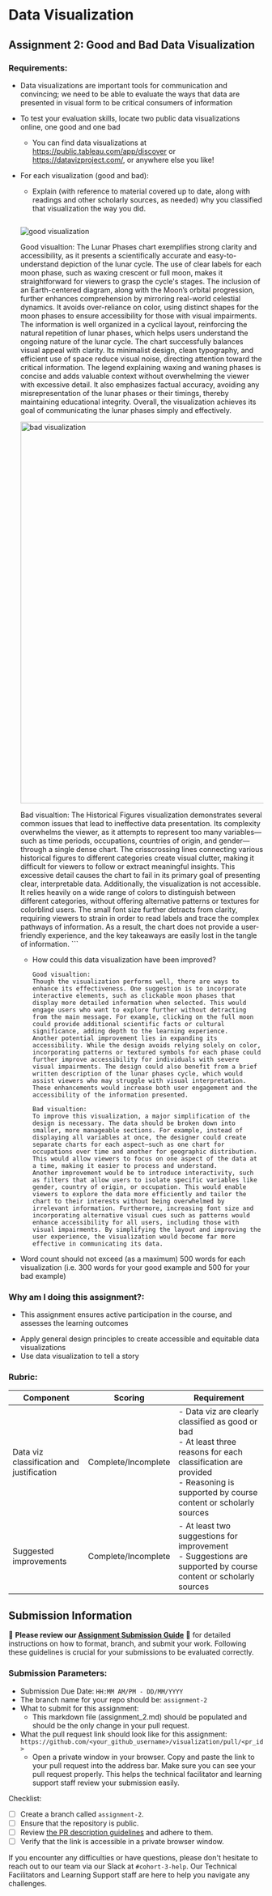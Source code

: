 # Data Visualization

## Assignment 2: Good and Bad Data Visualization

### Requirements:

- Data visualizations are important tools for communication and convincing; we need to be able to evaluate the ways that data are presented in visual form to be critical consumers of information 
- To test your evaluation skills, locate two public data visualizations online, one good and one bad  
    - You can find data visualizations at https://public.tableau.com/app/discover or https://datavizproject.com/, or anywhere else you like! 
- For each visualization (good and bad):  
    - Explain (with reference to material covered up to date, along with readings and other scholarly sources, as needed) why you classified that visualization the way you did.
      ```
    ![good visualization](https://github.com/user-attachments/assets/1fa9cbbe-552e-43d4-bfa1-371c5228f1c4)

    Good visualtion: 
     The Lunar Phases chart exemplifies strong clarity and accessibility, as it presents a scientifically accurate and easy-to-understand depiction of the lunar cycle. The use of clear labels for each moon phase, such as waxing crescent or full moon, makes it straightforward for viewers to grasp the cycle's stages. The inclusion of an Earth-centered diagram, along with the Moon’s orbital progression, further enhances comprehension by mirroring real-world celestial dynamics. It avoids over-reliance on color, using distinct shapes for the moon phases to ensure accessibility for those with visual impairments. The information is well organized in a cyclical layout, reinforcing the natural repetition of lunar phases, which helps users understand the ongoing nature of the lunar cycle.
     The chart successfully balances visual appeal with clarity. Its minimalist design, clean typography, and efficient use of space reduce visual noise, directing attention toward the critical information. The legend explaining waxing and waning phases is concise and adds valuable context without overwhelming the viewer with excessive detail. It also emphasizes factual accuracy, avoiding any misrepresentation of the lunar phases or their timings, thereby maintaining educational integrity. Overall, the visualization achieves its goal of communicating the lunar phases simply and effectively.

     <img width="754" alt="bad visualization" src="https://github.com/user-attachments/assets/ce403e96-f18e-40ed-aa8e-a1330c841d2e">

     Bad visualtion: 
     The Historical Figures visualization demonstrates several common issues that lead to ineffective data presentation. Its complexity overwhelms the viewer, as it attempts to represent too many variables—such as time periods, occupations, countries of origin, and gender—through a single dense chart. The crisscrossing lines connecting various historical figures to different categories create visual clutter, making it difficult for viewers to follow or extract meaningful insights. This excessive detail causes the chart to fail in its primary goal of presenting clear, interpretable data.
     Additionally, the visualization is not accessible. It relies heavily on a wide range of colors to distinguish between different categories, without offering alternative patterns or textures for colorblind users. The small font size further detracts from clarity, requiring viewers to strain in order to read labels and trace the complex pathways of information. As a result, the chart does not provide a user-friendly experience, and the key takeaways are easily lost in the tangle of information.
      ```
    - How could this data visualization have been improved?  
      ```
      Good visualtion: 
      Though the visualization performs well, there are ways to enhance its effectiveness. One suggestion is to incorporate interactive elements, such as clickable moon phases that display more detailed information when selected. This would engage users who want to explore further without detracting from the main message. For example, clicking on the full moon could provide additional scientific facts or cultural significance, adding depth to the learning experience.
      Another potential improvement lies in expanding its accessibility. While the design avoids relying solely on color, incorporating patterns or textured symbols for each phase could further improve accessibility for individuals with severe visual impairments. The design could also benefit from a brief written description of the lunar phases cycle, which would assist viewers who may struggle with visual interpretation. These enhancements would increase both user engagement and the accessibility of the information presented.

      Bad visualtion: 
      To improve this visualization, a major simplification of the design is necessary. The data should be broken down into smaller, more manageable sections. For example, instead of displaying all variables at once, the designer could create separate charts for each aspect—such as one chart for occupations over time and another for geographic distribution. This would allow viewers to focus on one aspect of the data at a time, making it easier to process and understand. 
      Another improvement would be to introduce interactivity, such as filters that allow users to isolate specific variables like gender, country of origin, or occupation. This would enable viewers to explore the data more efficiently and tailor the chart to their interests without being overwhelmed by irrelevant information. Furthermore, increasing font size and incorporating alternative visual cues such as patterns would enhance accessibility for all users, including those with visual impairments. By simplifying the layout and improving the user experience, the visualization would become far more effective in communicating its data.

      ```
- Word count should not exceed (as a maximum) 500 words for each visualization (i.e. 
300 words for your good example and 500 for your bad example)

### Why am I doing this assignment?:

- This assignment ensures active participation in the course, and assesses the learning outcomes
* Apply general design principles to create accessible and equitable data visualizations
* Use data visualization to tell a story

### Rubric:

| Component               | Scoring   | Requirement                                                 |
|-------------------------|-----------|-------------------------------------------------------------|
| Data viz classification and justification | Complete/Incomplete | - Data viz are clearly classified as good or bad<br />- At least three reasons for each classification are provided<br />- Reasoning is supported by course content or scholarly sources |
| Suggested improvements  | Complete/Incomplete | - At least two suggestions for improvement<br />- Suggestions are supported by course content or scholarly sources |

## Submission Information

🚨 **Please review our [Assignment Submission Guide](https://github.com/UofT-DSI/onboarding/blob/main/onboarding_documents/submissions.md)** 🚨 for detailed instructions on how to format, branch, and submit your work. Following these guidelines is crucial for your submissions to be evaluated correctly.

### Submission Parameters:
* Submission Due Date: `HH:MM AM/PM - DD/MM/YYYY`
* The branch name for your repo should be: `assignment-2`
* What to submit for this assignment:
    * This markdown file (assignment_2.md) should be populated and should be the only change in your pull request.
* What the pull request link should look like for this assignment: `https://github.com/<your_github_username>/visualization/pull/<pr_id>`
    * Open a private window in your browser. Copy and paste the link to your pull request into the address bar. Make sure you can see your pull request properly. This helps the technical facilitator and learning support staff review your submission easily.

Checklist:
- [ ] Create a branch called `assignment-2`.
- [ ] Ensure that the repository is public.
- [ ] Review [the PR description guidelines](https://github.com/UofT-DSI/onboarding/blob/main/onboarding_documents/submissions.md#guidelines-for-pull-request-descriptions) and adhere to them.
- [ ] Verify that the link is accessible in a private browser window.

If you encounter any difficulties or have questions, please don't hesitate to reach out to our team via our Slack at `#cohort-3-help`. Our Technical Facilitators and Learning Support staff are here to help you navigate any challenges.
